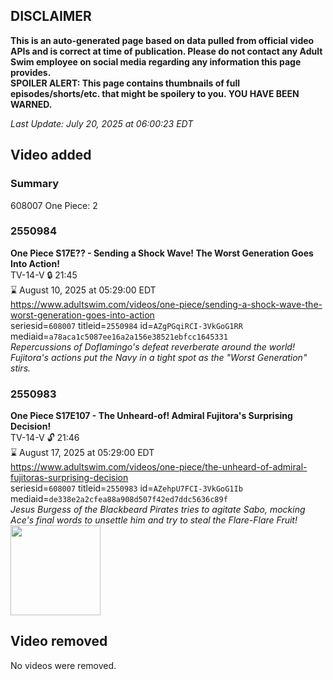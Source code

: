 ## DISCLAIMER
**This is an auto-generated page based on data pulled from official video APIs and is correct at time of publication. Please do not contact any Adult Swim employee on social media regarding any information this page provides.**  
**SPOILER ALERT: This page contains thumbnails of full episodes/shorts/etc. that might be spoilery to you. YOU HAVE BEEN WARNED.**  

_Last Update: July 20, 2025 at 06:00:23 EDT_
## Video added
### Summary
608007 One Piece: 2  
### 2550984
**One Piece S17E?? - Sending a Shock Wave! The Worst Generation Goes Into Action!**  
TV-14-V 🔒 21:45  
⌛ August 10, 2025 at 05:29:00 EDT  
https://www.adultswim.com/videos/one-piece/sending-a-shock-wave-the-worst-generation-goes-into-action  
seriesid=`608007` titleid=`2550984` id=`AZgPGqiRCI-3VkGoG1RR` mediaid=`a78aca1c5087ee16a2a156e38521ebfcc1645331`  
_Repercussions of Doflamingo's defeat reverberate around the world! Fujitora's actions put the Navy in a tight spot as the "Worst Generation" stirs._  
### 2550983
**One Piece S17E107 - The Unheard-of! Admiral Fujitora's Surprising Decision!**  
TV-14-V 🔓 21:46  
⌛ August 17, 2025 at 05:29:00 EDT  
https://www.adultswim.com/videos/one-piece/the-unheard-of-admiral-fujitoras-surprising-decision  
seriesid=`608007` titleid=`2550983` id=`AZehpU7FCI-3VkGoG1Ib` mediaid=`de338e2a2cfea88a908d507f42ed7ddc5636c89f`  
_Jesus Burgess of the Blackbeard Pirates tries to agitate Sabo, mocking Ace's final words to unsettle him and try to steal the Flare-Flare Fruit!_  
<a href="https://media.cdn.adultswim.com/uploads/20250625/thumbnails/2_256252013290-OP735_01.jpg"><img src="https://media.cdn.adultswim.com/uploads/20250625/thumbnails/2_256252013290-OP735_01.jpg" height="144px" /></a>
## Video removed
No videos were removed.  
